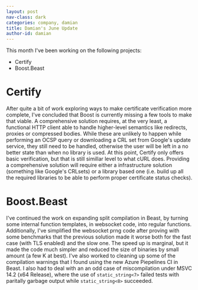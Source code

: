 ```yaml
---
layout: post
nav-class: dark
categories: company, damian
title: Damian's June Update
author-id: damian
---
```


This month I've been working on the following projects:
- Certify
- Boost.Beast

# Certify
After quite a bit of work exploring ways to make certificate verification more complete,
I've concluded that Boost is currently missing a few tools to make that viable.
A comprehensive solution requires, at the very least, a functional HTTP client
able to handle higher-level semantics like redirects, proxies or compressed bodies.
While these are unlikely to happen while performing an OCSP query or downloading
a CRL set from Google's update service, they still need to be handled, otherwise
the user will be left in a no better state than when no library is used.
At this point, Certify only offers basic verification, but that is still
simillar level to what cURL does. Providing a comprehensive solution will require
either a infrastructure solution (something like Google's CRLsets) or
a library based one (i.e. build up all the required libraries to be able
to perform proper certificate status checks).

# Boost.Beast
I've continued the work on expanding split compilation in Beast, by turning some
internal function templates, in websocket code, into regular functions. Additionally,
I've simplified the websocket prng code after proving with some benchmarks that the
previous solution made it worse both for the fast case (with TLS enabled)
and the slow one. The speed up is marginal, but it made the code much simpler
and reduced the size of binaries by small amount (a few K at best).
I've also worked to cleaning up some of the compilation warnings that I found
using the new Azure Piepelines CI in Beast. I also had to deal with an an odd case of
miscompilation under MSVC 14.2 (x64 Release), where the use of `static_string<7>`
failed tests with paritally garbage output while `static_string<8>` succeeded.

